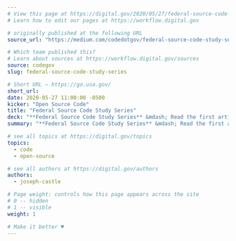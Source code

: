 ```yaml
---
# View this page at https://digital.gov/2020/05/27/federal-source-code-study-series
# Learn how to edit our pages at https://workflow.digital.gov

# originally published at the following URL
source_url: "https://medium.com/codedotgov/federal-source-code-study-series-part-1-the-overview-72acce742260"

# Which team published this?
# Learn about sources at https://workflow.digital.gov/sources
source: codegov
slug: federal-source-code-study-series

# Short URL — https://go.usa.gov/
short_url: 
date: 2020-05-27 11:00:00 -0500
kicker: "Open Source Code"
title: "Federal Source Code Study Series"
deck: "**Federal Source Code Study Series** &mdash; Read the first article of the Federal Source Codes Study (FSCS) series. The FSCS was a three-year study that examined the federal government's effort in implementing the Federal Source Code Policy and open sourcing software."
summary: "**Federal Source Code Study Series** &mdash; Read the first article of the Federal Source Codes Study (FSCS) series. The FSCS was a three-year study that examined the federal government's effort in implementing the Federal Source Code Policy and open sourcing software."

# see all topics at https://digital.gov/topics
topics: 
  - code
  - open-source

# see all authors at https://digital.gov/authors
authors: 
  - joseph-castle

# Page weight: controls how this page appears across the site
# 0 -- hidden
# 1 -- visible
weight: 1

# Make it better ♥
---
```

